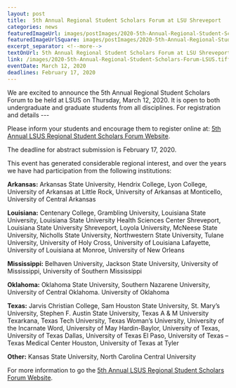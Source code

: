 ```yaml
--- 
layout: post
title:  5th Annual Regional Student Scholars Forum at LSU Shreveport
categories: news
featuredImageUrl: images/postImages/2020-5th-Annual-Regional-Student-Scholars-Forum-LSUS.png?v1.2
featuredImageUrlSquare: images/postImages/2020-5th-Annual-Regional-Student-Scholars-Forum-LSUS.png?v1.2
excerpt_separator: <!--more-->
textOnUrl: 5th Annual Regional Student Scholars Forum at LSU Shreveport
link: /images/2020-5th-Annual-Regional-Student-Scholars-Forum-LSUS.tiff
eventDate: March 12, 2020
deadlines: February 17, 2020
--- 
```

We are excited to announce the 5th Annual Regional Student Scholars Forum to be held at LSUS on Thursday,  March 12, 2020.  It is open to both undergraduate and graduate students from all disciplines. For registration and details --- <!--more-->

Please inform your students and encourage them to register online at: [5th Annual LSUS Regional Student Scholars Forum Website](https://www.lsus.edu/offices-and-services/sponsored-research/student-scholars-forum).

The deadline for abstract submission is February 17, 2020.
 
This event has generated considerable regional interest, and over the years we have had participation from the following institutions:
 
<p><b>Arkansas:</b> Arkansas State University, Hendrix College, Lyon College, University of Arkansas at Little Rock, University of Arkansas at Monticello, University of Central Arkansas</p>
<p><b>Louisiana:</b> Centenary College, Grambling University, Louisiana State University, Louisiana State University Health Sciences Center Shreveport, Louisiana State University Shreveport, Loyola University, McNeese State University, Nicholls State University, Northwestern State University, Tulane University, University of Holy Cross, University of Louisiana Lafayette, University of Louisiana at Monroe, University of New Orleans</p>
<p><b>Mississippi:</b> Belhaven University, Jackson State University, University of Mississippi, University of Southern Mississippi</p>
<p><b>Oklahoma:</b> Oklahoma State University, Southern Nazarene University, University of Central Oklahoma. University of Oklahoma</p>
<p><b>Texas:</b>  Jarvis Christian College, Sam Houston State University, St. Mary’s University, Stephen F. Austin State University, Texas A & M University Texarkana, Texas Tech University, Texas Woman’s University, University of the Incarnate Word, University of May Hardin-Baylor, University of Texas, University of Texas Dallas, University of Texas El Paso, University of Texas –Texas Medical Center Houston, University of Texas at Tyler</p>
<p><b>Other:</b> Kansas State University, North Carolina Central University</p>

For more information to go the [5th Annual LSUS Regional Student Scholars Forum Website](https://www.lsus.edu/offices-and-services/sponsored-research/student-scholars-forum).

